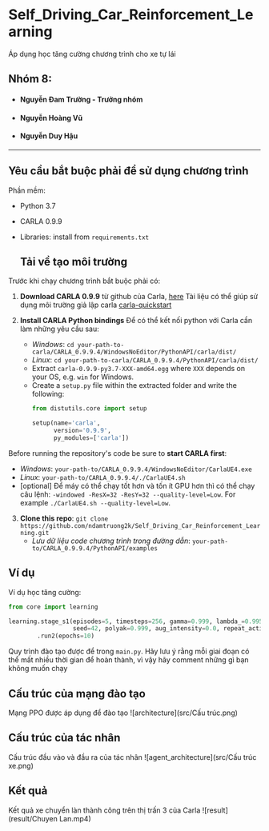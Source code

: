 # Self_Driving_Car_Reinforcement_Learning
Áp dụng học tăng cường chương trình cho xe tự lái
## Nhóm 8:
- #### Nguyễn Đam Trường - Trưởng nhóm
- #### Nguyễn Hoàng Vũ
- #### Nguyễn Duy Hậu 
---
## Yêu cầu bắt buộc phải để sử dụng chương trình

Phần mềm:
- Python 3.7
- CARLA 0.9.9
- Libraries: install from `requirements.txt`

  ## Tải về tạo môi trường
  
Trước khi chạy chương trình bắt buộc phải có:

1. **Download CARLA 0.9.9** từ github của Carla, [here](https://github.com/carla-simulator/carla/releases/tag/0.9.9) 
   Tài liệu có thể giúp sử dụng môi trường giả lập carla [carla-quickstart](https://carla.readthedocs.io/en/latest/start_quickstart/)
   
2. **Install CARLA Python bindings** Để có thể kết nối python với Carla cần làm những yêu cầu sau:
   
    * *Windows*: `cd your-path-to-carla/CARLA_0.9.9.4/WindowsNoEditor/PythonAPI/carla/dist/`
    * *Linux*: `cd your-path-to-carla/CARLA_0.9.9.4/PythonAPI/carla/dist/`
    * Extract `carla-0.9.9-py3.7-XXX-amd64.egg` where `XXX` depends on your OS, e.g. `win` for Windows.
    * Create a `setup.py` file within the extracted folder and write the following:
      ```python
      from distutils.core import setup
      
      setup(name='carla',
            version='0.9.9',
            py_modules=['carla']) 
      ```
Before running the repository's code be sure to **start CARLA first**: 
* *Windows*: `your-path-to/CARLA_0.9.9.4/WindowsNoEditor/CarlaUE4.exe`
* *Linux*: `your-path-to/CARLA_0.9.9.4/./CarlaUE4.sh`
* [optional] Để máy có thể chạy tốt hơn và tốn ít GPU hơn thì có thể chạy câu lệnh: `-windowed -ResX=32 -ResY=32 --quality-level=Low`.
    For example `./CarlaUE4.sh --quality-level=Low`.
    
3. **Clone this repo**: `git clone https://github.com/ndamtruong2k/Self_Driving_Car_Reinforcement_Learning.git`
   * *Lưu dữ liệu code chương trình trong đường dẫn*: `your-path-to/CARLA_0.9.9.4/PythonAPI/examples`

## Ví dụ
Ví dụ học tăng cường:
```python
from core import learning

learning.stage_s1(episodes=5, timesteps=256, gamma=0.999, lambda_=0.995, save_every='end', stage_name='stage',
                  seed=42, polyak=0.999, aug_intensity=0.0, repeat_action=1, load_full=False)\
        .run2(epochs=10)
```
Quy trình đào tạo được để trong `main.py`. Hãy lưu ý rằng mỗi giai đoạn có thể mất nhiều thời gian để hoàn thành, vì vậy hãy comment những gì bạn không muốn chạy

## Cấu trúc của mạng đào tạo
Mạng PPO được áp dụng để đào tạo
![architecture](src/Cấu trúc.png)

## Cấu trúc của tác nhân
Cấu trúc đầu vào và đầu ra của tác nhân
![agent_architecture](src/Cấu trúc xe.png)

## Kết quả

Kết quả xe chuyển làn thành công trên thị trấn 3 của Carla
![result](result/Chuyen Lan.mp4)

